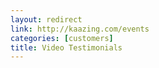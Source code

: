 ```yaml
---
layout: redirect
link: http://kaazing.com/events
categories: [customers]
title: Video Testimonials
---
```

